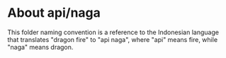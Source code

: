 # About api/naga
This folder naming convention is a reference to the Indonesian language that translates "dragon fire" to "api naga", where "api" means fire, while "naga" means dragon.
